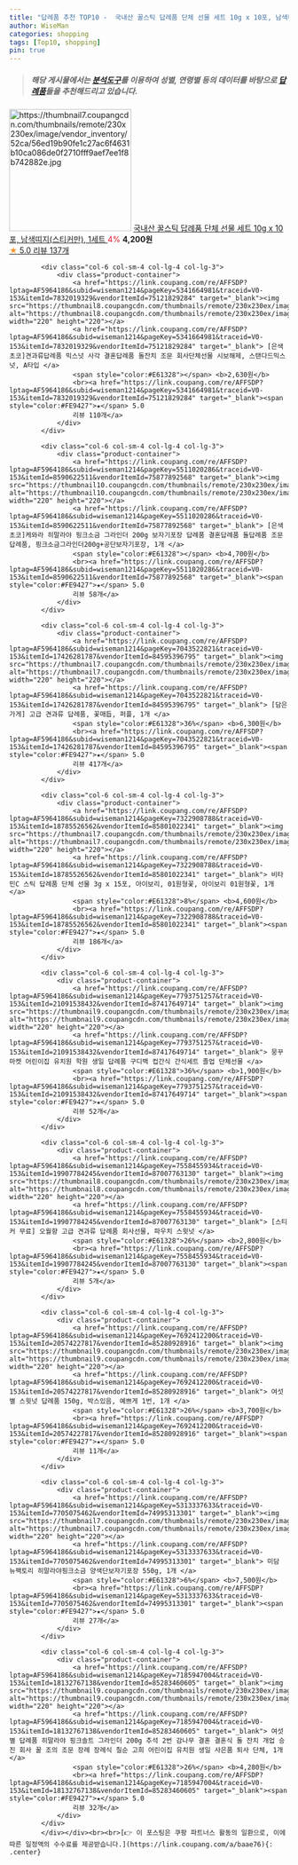 ```yaml
---
title: "답례품 추천 TOP10 -  국내산 꿀스틱 답례품 단체 선물 세트 10g x 10포, 남색띠지(스티커만), 1세트 "
author: WiseMan
categories: shopping
tags: [Top10, shopping]
pin: true
---
```


> ##### 해당 게시물에서는 [**분석도구**](https://itemscout.io/)를 이용하여 **성별**, **연령별** 등의 데이터를 바탕으로 [**답례품**](https://link.coupang.com/a/baae76)들을 추천해드리고 있습니다.
<div class="container"><div class="row">
            <div class="col-6 col-sm-4 col-lg-4 col-lg-3">
                <div class="product-container">
                    <a href="https://link.coupang.com/re/AFFSDP?lptag=AF5964186&subid=wiseman1214&pageKey=7792625596&traceid=V0-153&itemId=21085974078&vendorItemId=83338633481" target="_blank"><img src="https://thumbnail7.coupangcdn.com/thumbnails/remote/230x230ex/image/vendor_inventory/52ca/56ed19b90fe1c27ac6f4631b10ca086de0f2710fff9aef7ee1f8b742882e.jpg" alt="https://thumbnail7.coupangcdn.com/thumbnails/remote/230x230ex/image/vendor_inventory/52ca/56ed19b90fe1c27ac6f4631b10ca086de0f2710fff9aef7ee1f8b742882e.jpg" width="220" height="220"></a>
                    <a href="https://link.coupang.com/re/AFFSDP?lptag=AF5964186&subid=wiseman1214&pageKey=7792625596&traceid=V0-153&itemId=21085974078&vendorItemId=83338633481" target="_blank"> 국내산 꿀스틱 답례품 단체 선물 세트 10g x 10포, 남색띠지(스티커만), 1세트 </a>
                    <span style="color:#E61328">4%</span> <b>4,200원</b>
                    <br><a href="https://link.coupang.com/re/AFFSDP?lptag=AF5964186&subid=wiseman1214&pageKey=7792625596&traceid=V0-153&itemId=21085974078&vendorItemId=83338633481" target="_blank"><span style="color:#FE9427">★</span> 5.0
                    리뷰 137개</a>
                </div>
            </div>
            
            <div class="col-6 col-sm-4 col-lg-4 col-lg-3">
                <div class="product-container">
                    <a href="https://link.coupang.com/re/AFFSDP?lptag=AF5964186&subid=wiseman1214&pageKey=5341664981&traceid=V0-153&itemId=7832019329&vendorItemId=75121829284" target="_blank"><img src="https://thumbnail8.coupangcdn.com/thumbnails/remote/230x230ex/image/vendor_inventory/b062/3e97c62693ee4c8b66f5e287424099152672009c1526c7574f75cd909afd.jpg" alt="https://thumbnail8.coupangcdn.com/thumbnails/remote/230x230ex/image/vendor_inventory/b062/3e97c62693ee4c8b66f5e287424099152672009c1526c7574f75cd909afd.jpg" width="220" height="220"></a>
                    <a href="https://link.coupang.com/re/AFFSDP?lptag=AF5964186&subid=wiseman1214&pageKey=5341664981&traceid=V0-153&itemId=7832019329&vendorItemId=75121829284" target="_blank"> [은색초코]견과류답례품 믹스넛 사각 결혼답례품 돌잔치 조문 회사단체선물 시보해제, 스탠다드믹스넛, A타입 </a>
                    <span style="color:#E61328"></span> <b>2,630원</b>
                    <br><a href="https://link.coupang.com/re/AFFSDP?lptag=AF5964186&subid=wiseman1214&pageKey=5341664981&traceid=V0-153&itemId=7832019329&vendorItemId=75121829284" target="_blank"><span style="color:#FE9427">★</span> 5.0
                    리뷰 110개</a>
                </div>
            </div>
            
            <div class="col-6 col-sm-4 col-lg-4 col-lg-3">
                <div class="product-container">
                    <a href="https://link.coupang.com/re/AFFSDP?lptag=AF5964186&subid=wiseman1214&pageKey=5511020286&traceid=V0-153&itemId=8590622511&vendorItemId=75877892568" target="_blank"><img src="https://thumbnail10.coupangcdn.com/thumbnails/remote/230x230ex/image/vendor_inventory/fe61/3a5e65a51d635363db050b99a92cd4c194ed8c46b578d779a10899e78fa3.jpg" alt="https://thumbnail10.coupangcdn.com/thumbnails/remote/230x230ex/image/vendor_inventory/fe61/3a5e65a51d635363db050b99a92cd4c194ed8c46b578d779a10899e78fa3.jpg" width="220" height="220"></a>
                    <a href="https://link.coupang.com/re/AFFSDP?lptag=AF5964186&subid=wiseman1214&pageKey=5511020286&traceid=V0-153&itemId=8590622511&vendorItemId=75877892568" target="_blank"> [은색초코]케와라 히말라야 핑크소금 그라인더 200g 보자기포장 답례품 결혼답례품 돌답례품 조문답례품, 핑크소금그라인더200g+공단보자기포장, 1개 </a>
                    <span style="color:#E61328"></span> <b>4,700원</b>
                    <br><a href="https://link.coupang.com/re/AFFSDP?lptag=AF5964186&subid=wiseman1214&pageKey=5511020286&traceid=V0-153&itemId=8590622511&vendorItemId=75877892568" target="_blank"><span style="color:#FE9427">★</span> 5.0
                    리뷰 58개</a>
                </div>
            </div>
            
            <div class="col-6 col-sm-4 col-lg-4 col-lg-3">
                <div class="product-container">
                    <a href="https://link.coupang.com/re/AFFSDP?lptag=AF5964186&subid=wiseman1214&pageKey=7043522821&traceid=V0-153&itemId=17426281787&vendorItemId=84595396795" target="_blank"><img src="https://thumbnail7.coupangcdn.com/thumbnails/remote/230x230ex/image/vendor_inventory/b53e/6b419e69e66961099cd3140008484e557521f54c9953e1117cef86aed565.jpg" alt="https://thumbnail7.coupangcdn.com/thumbnails/remote/230x230ex/image/vendor_inventory/b53e/6b419e69e66961099cd3140008484e557521f54c9953e1117cef86aed565.jpg" width="220" height="220"></a>
                    <a href="https://link.coupang.com/re/AFFSDP?lptag=AF5964186&subid=wiseman1214&pageKey=7043522821&traceid=V0-153&itemId=17426281787&vendorItemId=84595396795" target="_blank"> [담은가게] 고급 견과류 답례품, 꽃매듭, 퍼플, 1개 </a>
                    <span style="color:#E61328">36%</span> <b>6,300원</b>
                    <br><a href="https://link.coupang.com/re/AFFSDP?lptag=AF5964186&subid=wiseman1214&pageKey=7043522821&traceid=V0-153&itemId=17426281787&vendorItemId=84595396795" target="_blank"><span style="color:#FE9427">★</span> 5.0
                    리뷰 417개</a>
                </div>
            </div>
            
            <div class="col-6 col-sm-4 col-lg-4 col-lg-3">
                <div class="product-container">
                    <a href="https://link.coupang.com/re/AFFSDP?lptag=AF5964186&subid=wiseman1214&pageKey=7322908788&traceid=V0-153&itemId=18785526562&vendorItemId=85801022341" target="_blank"><img src="https://thumbnail7.coupangcdn.com/thumbnails/remote/230x230ex/image/vendor_inventory/0b87/9727967803de0d37b8066b359d4d704c92c9bc2c5bc131605365094b9567.jpg" alt="https://thumbnail7.coupangcdn.com/thumbnails/remote/230x230ex/image/vendor_inventory/0b87/9727967803de0d37b8066b359d4d704c92c9bc2c5bc131605365094b9567.jpg" width="220" height="220"></a>
                    <a href="https://link.coupang.com/re/AFFSDP?lptag=AF5964186&subid=wiseman1214&pageKey=7322908788&traceid=V0-153&itemId=18785526562&vendorItemId=85801022341" target="_blank"> 비타민C 스틱 답례품 단체 선물 3g x 15포, 아이보리, 01원형꽃, 아이보리 01원형꽃, 1개 </a>
                    <span style="color:#E61328">8%</span> <b>4,600원</b>
                    <br><a href="https://link.coupang.com/re/AFFSDP?lptag=AF5964186&subid=wiseman1214&pageKey=7322908788&traceid=V0-153&itemId=18785526562&vendorItemId=85801022341" target="_blank"><span style="color:#FE9427">★</span> 5.0
                    리뷰 186개</a>
                </div>
            </div>
            
            <div class="col-6 col-sm-4 col-lg-4 col-lg-3">
                <div class="product-container">
                    <a href="https://link.coupang.com/re/AFFSDP?lptag=AF5964186&subid=wiseman1214&pageKey=7793751257&traceid=V0-153&itemId=21091538432&vendorItemId=87417649714" target="_blank"><img src="https://thumbnail9.coupangcdn.com/thumbnails/remote/230x230ex/image/vendor_inventory/3c01/700ffc27cbb6688e3673f6867de1ff9cbfd70bf922581d2c28c726300658.jpg" alt="https://thumbnail9.coupangcdn.com/thumbnails/remote/230x230ex/image/vendor_inventory/3c01/700ffc27cbb6688e3673f6867de1ff9cbfd70bf922581d2c28c726300658.jpg" width="220" height="220"></a>
                    <a href="https://link.coupang.com/re/AFFSDP?lptag=AF5964186&subid=wiseman1214&pageKey=7793751257&traceid=V0-153&itemId=21091538432&vendorItemId=87417649714" target="_blank"> 뭉꾸마켓 어린이집 유치원 학원 생일 답례품 구디백 컵간식 간식세트 졸업 단체선물 </a>
                    <span style="color:#E61328">36%</span> <b>1,900원</b>
                    <br><a href="https://link.coupang.com/re/AFFSDP?lptag=AF5964186&subid=wiseman1214&pageKey=7793751257&traceid=V0-153&itemId=21091538432&vendorItemId=87417649714" target="_blank"><span style="color:#FE9427">★</span> 5.0
                    리뷰 52개</a>
                </div>
            </div>
            
            <div class="col-6 col-sm-4 col-lg-4 col-lg-3">
                <div class="product-container">
                    <a href="https://link.coupang.com/re/AFFSDP?lptag=AF5964186&subid=wiseman1214&pageKey=7558455934&traceid=V0-153&itemId=19907784245&vendorItemId=87007763130" target="_blank"><img src="https://thumbnail8.coupangcdn.com/thumbnails/remote/230x230ex/image/vendor_inventory/2563/ccf56c09d73a539447482c9a18d116b6b6ac09601ad30ba153e2595cd4f9.jpg" alt="https://thumbnail8.coupangcdn.com/thumbnails/remote/230x230ex/image/vendor_inventory/2563/ccf56c09d73a539447482c9a18d116b6b6ac09601ad30ba153e2595cd4f9.jpg" width="220" height="220"></a>
                    <a href="https://link.coupang.com/re/AFFSDP?lptag=AF5964186&subid=wiseman1214&pageKey=7558455934&traceid=V0-153&itemId=19907784245&vendorItemId=87007763130" target="_blank"> [스티커 무료] 오월향 고급 견과류 답례품 회사선물, 파우치 스윗넛 </a>
                    <span style="color:#E61328">26%</span> <b>2,800원</b>
                    <br><a href="https://link.coupang.com/re/AFFSDP?lptag=AF5964186&subid=wiseman1214&pageKey=7558455934&traceid=V0-153&itemId=19907784245&vendorItemId=87007763130" target="_blank"><span style="color:#FE9427">★</span> 5.0
                    리뷰 5개</a>
                </div>
            </div>
            
            <div class="col-6 col-sm-4 col-lg-4 col-lg-3">
                <div class="product-container">
                    <a href="https://link.coupang.com/re/AFFSDP?lptag=AF5964186&subid=wiseman1214&pageKey=7692412200&traceid=V0-153&itemId=20574227817&vendorItemId=85280928916" target="_blank"><img src="https://thumbnail9.coupangcdn.com/thumbnails/remote/230x230ex/image/vendor_inventory/3417/3b952b8b61be5a1cd17a16094063238a95db5f332df99de175a3ff256504.jpg" alt="https://thumbnail9.coupangcdn.com/thumbnails/remote/230x230ex/image/vendor_inventory/3417/3b952b8b61be5a1cd17a16094063238a95db5f332df99de175a3ff256504.jpg" width="220" height="220"></a>
                    <a href="https://link.coupang.com/re/AFFSDP?lptag=AF5964186&subid=wiseman1214&pageKey=7692412200&traceid=V0-153&itemId=20574227817&vendorItemId=85280928916" target="_blank"> 여섯별 스윗넛 답례품 150g, 박스있음, 예쁘게 1번, 1개 </a>
                    <span style="color:#E61328">26%</span> <b>3,700원</b>
                    <br><a href="https://link.coupang.com/re/AFFSDP?lptag=AF5964186&subid=wiseman1214&pageKey=7692412200&traceid=V0-153&itemId=20574227817&vendorItemId=85280928916" target="_blank"><span style="color:#FE9427">★</span> 5.0
                    리뷰 11개</a>
                </div>
            </div>
            
            <div class="col-6 col-sm-4 col-lg-4 col-lg-3">
                <div class="product-container">
                    <a href="https://link.coupang.com/re/AFFSDP?lptag=AF5964186&subid=wiseman1214&pageKey=5313337633&traceid=V0-153&itemId=7705075462&vendorItemId=74995313301" target="_blank"><img src="https://thumbnail7.coupangcdn.com/thumbnails/remote/230x230ex/image/vendor_inventory/35e7/a876596cde3980a27078fc2f1f983c6a42a48a3f6f5af9c51f7fda937465.jpg" alt="https://thumbnail7.coupangcdn.com/thumbnails/remote/230x230ex/image/vendor_inventory/35e7/a876596cde3980a27078fc2f1f983c6a42a48a3f6f5af9c51f7fda937465.jpg" width="220" height="220"></a>
                    <a href="https://link.coupang.com/re/AFFSDP?lptag=AF5964186&subid=wiseman1214&pageKey=5313337633&traceid=V0-153&itemId=7705075462&vendorItemId=74995313301" target="_blank"> 미담 뉴팩토리 히말라야핑크소금 양색단보자기포장 550g, 1개 </a>
                    <span style="color:#E61328">6%</span> <b>7,500원</b>
                    <br><a href="https://link.coupang.com/re/AFFSDP?lptag=AF5964186&subid=wiseman1214&pageKey=5313337633&traceid=V0-153&itemId=7705075462&vendorItemId=74995313301" target="_blank"><span style="color:#FE9427">★</span> 5.0
                    리뷰 27개</a>
                </div>
            </div>
            
            <div class="col-6 col-sm-4 col-lg-4 col-lg-3">
                <div class="product-container">
                    <a href="https://link.coupang.com/re/AFFSDP?lptag=AF5964186&subid=wiseman1214&pageKey=7185947004&traceid=V0-153&itemId=18132767138&vendorItemId=85283460605" target="_blank"><img src="https://thumbnail9.coupangcdn.com/thumbnails/remote/230x230ex/image/vendor_inventory/939c/0acb932b911cd6fe346ba1da54977b807120d2fdbe91c5e565c5283f74a8.jpg" alt="https://thumbnail9.coupangcdn.com/thumbnails/remote/230x230ex/image/vendor_inventory/939c/0acb932b911cd6fe346ba1da54977b807120d2fdbe91c5e565c5283f74a8.jpg" width="220" height="220"></a>
                    <a href="https://link.coupang.com/re/AFFSDP?lptag=AF5964186&subid=wiseman1214&pageKey=7185947004&traceid=V0-153&itemId=18132767138&vendorItemId=85283460605" target="_blank"> 여섯별 답례품 히말라야 핑크솔트 그라인더 200g 추석 2번 감나무 결혼 결혼식 돌 잔치 개업 승진 회사 꿀 조의 조문 장례 장례식 칠순 고희 어린이집 유치원 생일 사은품 퇴사 단체, 1개 </a>
                    <span style="color:#E61328">26%</span> <b>4,280원</b>
                    <br><a href="https://link.coupang.com/re/AFFSDP?lptag=AF5964186&subid=wiseman1214&pageKey=7185947004&traceid=V0-153&itemId=18132767138&vendorItemId=85283460605" target="_blank"><span style="color:#FE9427">★</span> 5.0
                    리뷰 32개</a>
                </div>
            </div>
            </div></div><br><br>[👉 이 포스팅은 쿠팡 파트너스 활동의 일환으로, 이에 따른 일정액의 수수료를 제공받습니다.](https://link.coupang.com/a/baae76){: .center}